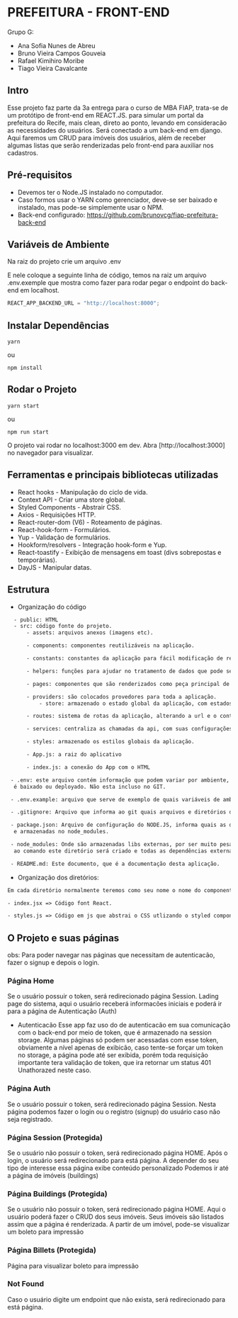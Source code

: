 # PREFEITURA - FRONT-END

Grupo G:

- Ana Sofia Nunes de Abreu
- Bruno Vieira Campos Gouveia
- Rafael Kimihiro Moribe
- Tiago Vieira Cavalcante

## Intro

Esse projeto faz parte da 3a entrega para o curso de MBA FIAP, trata-se de um protótipo de front-end em REACT.JS.
para simular um portal da prefeitura do Recife, mais clean, direto ao ponto, levando em consideracão as necessidades do usuários.
Será conectado a um back-end em django. Aqui faremos um CRUD para imóveis dos usuários, além de receber algumas listas que serão
renderizadas pelo front-end para auxiliar nos cadastros.

## Pré-requisitos

- Devemos ter o Node.JS instalado no computador.
- Caso formos usar o YARN como gerenciador, deve-se ser baixado e instalado, mas pode-se simplemente usar o NPM.
- Back-end configurado: <https://github.com/brunovcg/fiap-prefeitura-back-end>

## Variáveis de Ambiente

Na raiz do projeto crie um arquivo .env

E nele coloque a seguinte linha de código, temos na raiz um arquivo .env.exemple que mostra como fazer para rodar pegar o endpoint do
back-end em localhost.

```js
REACT_APP_BACKEND_URL = "http://localhost:8000";
```

## Instalar Dependências

```shell
yarn
```

ou

```shell
npm install
```

## Rodar o Projeto

```shell
yarn start
```

ou

```shell
npm run start
```

O projeto vai rodar no localhost:3000 em dev.
Abra [http://localhost:3000] no navegador para visualizar.

## Ferramentas e principais bibliotecas utilizadas

- React hooks - Manipulação do ciclo de vida.
- Context API - Criar uma store global.
- Styled Components - Abstrair CSS.
- Axios - Requisições HTTP.
- React-router-dom (V6) - Roteamento de páginas.
- React-hook-form - Formulários.
- Yup - Validação de formulários.
- Hookform/resolvers - Integração hook-form e Yup.
- React-toastify - Exibição de mensagens em toast (divs sobrepostas e temporárias).
- DayJS - Manipular datas.

## Estrutura

- Organização do código

```txt
  - public: HTML
  - src: código fonte do projeto.
      - assets: arquivos anexos (imagens etc).

      - components: componentes reutilizáveis na aplicação.

      - constants: constantes da aplicação para fácil modificação de regras de negócio.

      - helpers: funções para ajudar no tratamento de dados que pode ser reutilizáveis.

      - pages: componentes que são renderizados como peça principal de cada endpoint.

      - providers: são colocados provedores para toda a aplicação.
          - store: armazenado o estado global da aplicação, com estados e funções para modifica-lós.

      - routes: sistema de rotas da aplicação, alterando a url e o conteudo exibido.

      - services: centraliza as chamadas da api, com suas configurações.

      - styles: armazenado os estilos globais da aplicação.

      - App.js: a raiz do aplicativo

      - index.js: a conexão do App com o HTML

 - .env: este arquivo contém informação que podem variar por ambiente, por isso devem ser criados sempre que o projeto
  é baixado ou deployado. Não esta incluso no GIT.

 - .env.example: arquivo que serve de exemplo de quais variáveis de ambiente são necessárias no .env

 - .gitignore: Arquivo que informa ao git quais arquivos e diretórios devem ser ignorados.

 - package.json: Arquivo de configuração do NODE.JS, informa quais as dependências do porjeto, que serão baixadas
  e armazenadas no node_modules.

 - node_modules: Onde são armazenadas libs externas, por ser muito pesado é ignorado pelo GIT, mas com as informações do package.json,
  ao comando este diretório será criado e todas as dependências externas armazenadas aqui.

 - README.md: Este documento, que é a documentação desta aplicação.
```

- Organização dos diretórios:

```txt
Em cada diretório normalmente teremos como seu nome o nome do componente, dentro destes:

- index.jsx => Código font React.

- styles.js => Código em js que abstrai o CSS utlizando o styled components.

```

## O Projeto e suas páginas

obs: Para poder navegar nas páginas que necessitam de autenticacão, fazer o signup e depois o login.

### Página Home

Se o usuário possuir o token, será redirecionado página Session.
Lading page do sistema, aqui o usuário receberá informacões iniciais e poderá ir para a página de Autenticação (Auth)

- Autenticacão
  Esse app faz uso do de autenticacão em sua comunicação com o back-end por meio de token, que é armazenado na session storage.
  Algumas páginas só podem ser acessadas com esse token, obviamente a nível apenas de exibicão, caso tente-se forçar um token no storage, a página pode até
  ser exibida, porém toda requisição importante tera validação de token, que ira retornar um status 401 Unathorazed neste caso.

### Página Auth

Se o usuário possuir o token, será redirecionado página Session.
Nesta página podemos fazer o login ou o registro (signup) do usuário caso não seja registrado.

### Página Session (Protegida)

Se o usuário não possuir o token, será redirecionado página HOME.
Após o login, o usuário será redirecionado para está página. A depender do seu tipo de interesse essa página exibe conteúdo personalizado
Podemos ir até a página de imóveis (buildings)

### Página Buildings (Protegida)

Se o usuário não possuir o token, será redirecionado página HOME.
Aqui o usuário poderá fazer o CRUD dos seus imóveis.
Seus imóveis são listados assim que a página é renderizada.
A partir de um imóvel, pode-se visualizar um boleto para impressão

### Página Billets (Protegida)

Página para visualizar boleto para impressão

### Not Found

Caso o usuário digite um endpoint que não exista, será redirecionado para está página.
